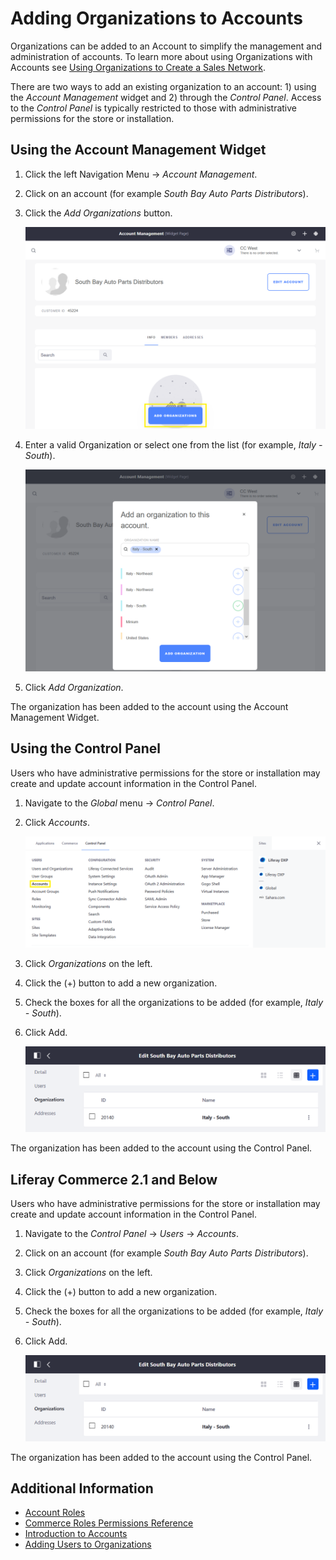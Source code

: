 # Adding Organizations to Accounts

Organizations can be added to an Account to simplify the management and administration of accounts. To learn more about using Organizations with Accounts see [Using Organizations to Create a Sales Network](./using-organizations-to-create-a-sales-network.md).

There are two ways to add an existing organization to an account: 1) using the _Account Management_ widget and 2) through the _Control Panel_. Access to the _Control Panel_ is typically restricted to those with administrative permissions for the store or installation.

## Using the Account Management Widget

1. Click the left Navigation Menu → _Account Management_.
1. Click on an account (for example _South Bay Auto Parts Distributors_).
1. Click the _Add Organizations_ button.

    ![Add Organizations Button](./adding-organizations-to-accounts/images/01.png)

1. Enter a valid Organization or select one from the list (for example, _Italy - South_).

    ![Add Organization with the Widget](./adding-organizations-to-accounts/images/02.png)

1. Click _Add Organization_.

The organization has been added to the account using the Account Management Widget.

## Using the Control Panel

Users who have administrative permissions for the store or installation may create and update account information in the Control Panel.

1. Navigate to the _Global_ menu → _Control Panel_.
1. Click _Accounts_.

    ![Navigate to the Global Applications menu to access the Accounts menu.](./adding-organizations-to-accounts/images/04.png)

1. Click _Organizations_ on the left.
1. Click the (+) button to add a new organization.
1. Check the boxes for all the organizations to be added (for example, _Italy - South_).
1. Click Add.

    ![Adding Organization in the Control Panel](./adding-organizations-to-accounts/images/03.png)

The organization has been added to the account using the Control Panel.

## Liferay Commerce 2.1 and Below

Users who have administrative permissions for the store or installation may create and update account information in the Control Panel.

1. Navigate to the _Control Panel_ → _Users_ → _Accounts_.
1. Click on an account (for example _South Bay Auto Parts Distributors_).
1. Click _Organizations_ on the left.
1. Click the (+) button to add a new organization.
1. Check the boxes for all the organizations to be added (for example, _Italy - South_).
1. Click Add.

    ![Adding Organization in the Control Panel](./adding-organizations-to-accounts/images/03.png)

The organization has been added to the account using the Control Panel.

## Additional Information

-   [Account Roles](../account-management/account-roles.md)
-   [Commerce Roles Permissions Reference](../account-management/commerce-roles-permissions-reference.md)
-   [Introduction to Accounts](../account-management/introduction-to-accounts.md)
-   [Adding Users to Organizations](https://learn.liferay.com/dxp/7.x/en/users-and-permissions/organizations/adding-users-to-organizations.html)
